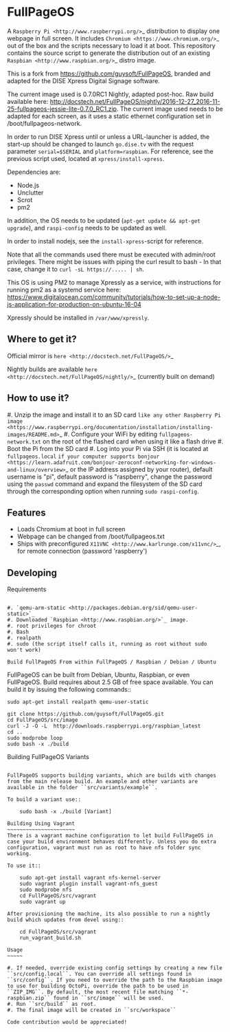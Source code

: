 FullPageOS
==========

A `Raspberry Pi <http://www.raspberrypi.org/>`_ distribution to display one webpage in full screen. It includes `Chromium <https://www.chromium.org/>`_ out of the box and the scripts necessary to load it at boot.
This repository contains the source script to generate the distribution out of an existing `Raspbian <http://www.raspbian.org/>`_ distro image.

This is a fork from https://github.com/guysoft/FullPageOS, branded and adapted for the DISE Xpress Digital Signage software.

The current image used is 0.7.0RC1 Nightly, adapted post-hoc. Raw build available here: http://docstech.net/FullPageOS/nightly/2016-12-27_2016-11-25-fullpageos-jessie-lite-0.7.0_RC1.zip.
The current image used needs to be adapted for each screen, as it uses a static ethernet configuration set in /boot/fullpageos-network.

In order to run DISE Xpress until or unless a URL-launcher is added, the start-up should be changed to launch
`go.dise.tv` with the request parameter `serial=$SERIAL` and `platform=raspbian`. For reference, see the previous
script used, located at `xpress/install-xpress`.

Dependencies are:
- Node.js
- Unclutter
- Scrot
- pm2

In addition, the OS needs to be updated (`apt-get update && apt-get upgrade`), and `raspi-config` needs to be updated as well.

In order to install nodejs, see the `install-xpress`-script for reference.

Note that all the commands used there must
be executed with admin/root privileges. There might be issues with piping the curl result to bash - In that case,
change it to `curl -sL https://..... | sh`.

This OS is using PM2 to manage Xpressly as a service, with instructions for running pm2 as a systemd service here: https://www.digitalocean.com/community/tutorials/how-to-set-up-a-node-js-application-for-production-on-ubuntu-16-04

Xpressly should be installed in `/var/www/xpressly`. 

Where to get it?
----------------

Official mirror is `here <http://docstech.net/FullPageOS/>`_

Nightly builds are available `here <http://docstech.net/FullPageOS/nightly/>`_ (currently built on demand)

How to use it?
--------------

#. Unzip the image and install it to an SD card `like any other Raspberry Pi image <https://www.raspberrypi.org/documentation/installation/installing-images/README.md>`_
#. Configure your WiFi by editing ``fullpageos-network.txt`` on the root of the flashed card when using it like a flash drive
#. Boot the Pi from the SD card
#. Log into your Pi via SSH (it is located at ``fullpageos.local`` `if your computer supports bonjour <https://learn.adafruit.com/bonjour-zeroconf-networking-for-windows-and-linux/overview>`_ or the IP address assigned by your router), default username is "pi", default password is "raspberry", change the password using the ``passwd`` command and expand the filesystem of the SD card through the corresponding option when running ``sudo raspi-config``.

Features
--------

* Loads Chromium at boot in full screen
* Webpage can be changed from /boot/fullpageos.txt
* Ships with preconfigured `X11VNC <http://www.karlrunge.com/x11vnc/>`_, for remote connection (password 'raspberry')

Developing
----------

Requirements
~~~~~~~~~~~~

#. `qemu-arm-static <http://packages.debian.org/sid/qemu-user-static>`_
#. Downloaded `Raspbian <http://www.raspbian.org/>`_ image.
#. root privileges for chroot
#. Bash
#. realpath
#. sudo (the script itself calls it, running as root without sudo won't work)

Build FullPageOS From within FullPageOS / Raspbian / Debian / Ubuntu
~~~~~~~~~~~~~~~~~~~~~~~~~~~~~~~~~~~~~~~~~~~~~~~~~~~~~~~~~~~~

FullPageOS can be built from Debian, Ubuntu, Raspbian, or even FullPageOS.
Build requires about 2.5 GB of free space available.
You can build it by issuing the following commands::

    sudo apt-get install realpath qemu-user-static

    git clone https://github.com/guysoft/FullPageOS.git
    cd FullPageOS/src/image
    curl -J -O -L  http://downloads.raspberrypi.org/raspbian_latest
    cd ..
    sudo modprobe loop
    sudo bash -x ./build

Building FullPageOS Variants
~~~~~~~~~~~~~~~~~~~~~~~~

FullPageOS supports building variants, which are builds with changes from the main release build. An example and other variants are available in the folder ``src/variants/example``.

To build a variant use::

    sudo bash -x ./build [Variant]

Building Using Vagrant
~~~~~~~~~~~~~~~~~~~~~~
There is a vagrant machine configuration to let build FullPageOS in case your build environment behaves differently. Unless you do extra configuration, vagrant must run as root to have nfs folder sync working.

To use it::

    sudo apt-get install vagrant nfs-kernel-server
    sudo vagrant plugin install vagrant-nfs_guest
    sudo modprobe nfs
    cd FullPageOS/src/vagrant
    sudo vagrant up

After provisioning the machine, its also possible to run a nightly build which updates from devel using::

    cd FullPageOS/src/vagrant
    run_vagrant_build.sh

Usage
~~~~~

#. If needed, override existing config settings by creating a new file ``src/config.local``. You can override all settings found in ``src/config``. If you need to override the path to the Raspbian image to use for building OctoPi, override the path to be used in ``ZIP_IMG``. By default, the most recent file matching ``*-raspbian.zip`` found in ``src/image`` will be used.
#. Run ``src/build`` as root.
#. The final image will be created in ``src/workspace``

Code contribution would be appreciated!
